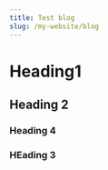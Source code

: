 ```yaml
---
title: Test blog
slug: /my-website/blog
---
```

# Heading1

## Heading 2

### Heading 4

### HEading 3